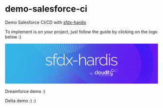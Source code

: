 # demo-salesforce-ci

Demo Salesforce CI/CD with [sfdx-hardis](https://sfdx-hardis.cloudity.com)

To implement is on your project, just follow the guide by clicking on the logo below :)

[![sfdx-hardis by Cloudity Banner](https://github.com/hardisgroupcom/sfdx-hardis/raw/main/docs/assets/images/sfdx-hardis-banner.png)](https://sfdx-hardis.cloudity.com/salesforce-ci-cd-home/)

Dreamforce demo :)

Delta demo :) :)